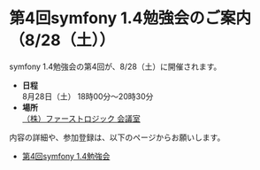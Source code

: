 第4回symfony 1.4勉強会のご案内（8/28（土））
============================================

symfony 1.4勉強会の第4回が、8/28（土）に開催されます。

- **日程**<br />
  8月28日（土） 18時00分～20時30分<br />
- **場所**<br />
  [（株）ファーストロジック 会議室](http://www.firstlogic.co.jp/about/index.html#map)

内容の詳細や、参加登録は、以下のページからお願いします。

- [第4回symfony 1.4勉強会](http://events.php.gr.jp/events/show/100)




